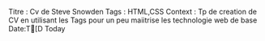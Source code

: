 Titre : Cv de Steve Snowden
Tags : HTML,CSS
Context : Tp de creation de CV en utilisant les Tags pour un peu maiitrise les technologie web de base
Date:T[D Today